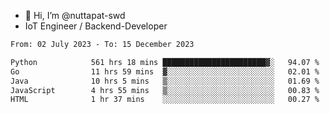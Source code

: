 - 👋 Hi, I’m @nuttapat-swd
- IoT Engineer / Backend-Developer

<!--START_SECTION:waka-->

```txt
From: 02 July 2023 - To: 15 December 2023

Python            561 hrs 18 mins ███████████████████████▓░   94.07 %
Go                11 hrs 59 mins  ▓░░░░░░░░░░░░░░░░░░░░░░░░   02.01 %
Java              10 hrs 5 mins   ▒░░░░░░░░░░░░░░░░░░░░░░░░   01.69 %
JavaScript        4 hrs 55 mins   ▒░░░░░░░░░░░░░░░░░░░░░░░░   00.83 %
HTML              1 hr 37 mins    ░░░░░░░░░░░░░░░░░░░░░░░░░   00.27 %
```

<!--END_SECTION:waka-->
